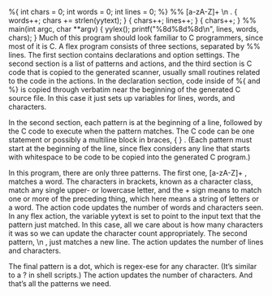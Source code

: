 %{
int chars = 0;
int words = 0;
int lines = 0;
%}
%%
[a-zA-Z]+
\n
.
{ words++; chars += strlen(yytext); }
{ chars++; lines++; }
{ chars++; }
%%
main(int argc, char **argv)
{
yylex();
printf("%8d%8d%8d\n", lines, words, chars);
}
Much of this program should look familiar to C programmers, since most of it is C. A
flex program consists of three sections, separated by %% lines. The first section contains
declarations and option settings. The second section is a list of patterns and actions,
and the third section is C code that is copied to the generated scanner, usually small
routines related to the code in the actions.
In the declaration section, code inside of %{ and %} is copied through verbatim near the
beginning of the generated C source file. In this case it just sets up variables for lines,
words, and characters.

In the second section, each pattern is at the beginning of a line, followed by the C code
to execute when the pattern matches. The C code can be one statement or possibly a
multiline block in braces, { } . (Each pattern must start at the beginning of the line,
since flex considers any line that starts with whitespace to be code to be copied into
the generated C program.)

In this program, there are only three patterns. The first one, [a-zA-Z]+ , matches a word.
The characters in brackets, known as a character class, match any single upper- or
lowercase letter, and the + sign means to match one or more of the preceding thing,
which here means a string of letters or a word. The action code updates the number of
words and characters seen. In any flex action, the variable yytext is set to point to the
input text that the pattern just matched. In this case, all we care about is how many
characters it was so we can update the character count appropriately.
The second pattern, \n , just matches a new line. The action updates the number of lines
and characters.

The final pattern is a dot, which is regex-ese for any character. (It’s similar to a ? in
shell scripts.) The action updates the number of characters. And that’s all the patterns
we need.
